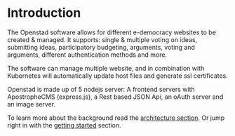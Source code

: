 # Introduction

The Openstad software allows for different e-democracy websites to be created & managed. It supports: single & multiple voting on ideas, submitting ideas, participatory budgeting, arguments, voting and arguments, different authentication methods and more.

The software can manage multiple website, and in combination with Kubernetes will automatically update host files and generate ssl certificates.

Openstad is made up of 5 nodejs server: A frontend servers with ApostropheCMS (express.js), a Rest based JSON Api, an oAuth server and an image server.

To learn more about the background read the [architecture section](/technical/architecture.md). Or jump right in with the [getting started](/technical/getting-started.md) section.

